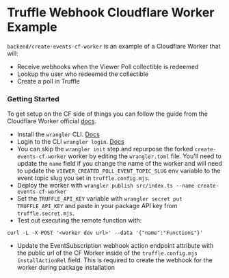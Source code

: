 # Truffle Webhook Cloudflare Worker Example

`backend/create-events-cf-worker` is an example of a Cloudflare Worker that will:
* Receive webhooks when the Viewer Poll collectible is redeemed
* Lookup the user who redeemed the collectible
* Create a poll in Truffle

### Getting Started
To get setup on the CF side of things you can follow the guide from the Cloudflare Worker official [docs](https://developers.cloudflare.com/workers/get-started/guide/).

* Install the `wrangler` CLI. [Docs](https://developers.cloudflare.com/workers/get-started/guide/#1-install-wrangler-workers-cli)
* Login to the CLI `wrangler login`. [Docs](https://developers.cloudflare.com/workers/get-started/guide/#2-authenticate-wrangler)
* You can skip the `wrangler init` step and repurpose the forked `create-events-cf-worker` worker by editing the `wrangler.toml` file. You'll need to update the `name` field if you change the name of the worker and will need to update the `VIEWER_CREATED_POLL_EVENT_TOPIC_SLUG` env variable to the event topic slug you set in `truffle.config.mjs`.
* Deploy the worker with `wrangler publish src/index.ts --name create-events-cf-worker`
* Set the `TRUFFLE_API_KEY` variable with `wrangler secret put TRUFFLE_API_KEY` and paste in your package API key from `truffle.secret.mjs`.
* Test out executing the remote function with:
```shell
curl -L -X POST '<worker dev url>' --data '{"name":"Functions"}'
```
* Update the EventSubscription webhook action endpoint attribute with the public url of the CF Worker inside of the `truffle.config.mjs` `installActionRel` field. This is required to create the webhook for the worker during package installation